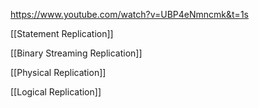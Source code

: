 https://www.youtube.com/watch?v=UBP4eNmncmk&t=1s


[[Statement Replication]]

[[Binary Streaming Replication]] 

[[Physical Replication]]

[[Logical Replication]]
